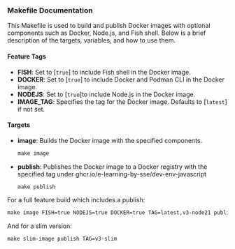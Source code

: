 ### Makefile Documentation

This Makefile is used to build and publish Docker images with optional components such as Docker, Node.js, and Fish shell. Below is a brief description of the targets, variables, and how to use them.

#### Feature Tags
- **FISH**: Set to [`true`] to include Fish shell in the Docker image.
- **DOCKER**: Set to [`true`] to include Docker and Podman CLI in the Docker image.
- **NODEJS**: Set to [`true`]to include Node.js in the Docker image.
- **IMAGE_TAG**: Specifies the tag for the Docker image. Defaults to [`latest`] if not set.

#### Targets

- **image**: Builds the Docker image with the specified components.
  ```makefile
  make image
  ```

- **publish**: Publishes the Docker image to a Docker registry with the specified tag under ghcr.io/e-learning-by-sse/dev-env-javascript
  ```makefile
  make publish
  ```

For a full feature build which includes a publish:
```makefile
make image FISH=true NODEJS=true DOCKER=true TAG=latest,v3-node21 publish
```

And for a slim version:
```makefile
make slim-image publish TAG=v3-slim 
```
